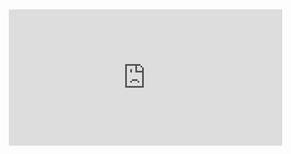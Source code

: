 <div style="position:relative;padding-bottom:48%; margin:10px">
    <iframe src="https://www.youtube.com/embed/_aP0P6q3MIw?start=0" frameborder="0" allow="accelerometer; autoplay; encrypted-media; gyroscope; picture-in-picture" allowfullscreen 
    	style="position:absolute;width:100%;height:100%;"></iframe>
</div>
